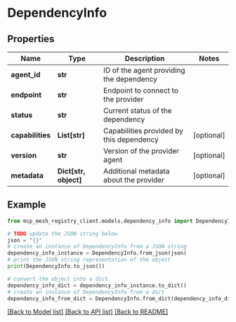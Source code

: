 # DependencyInfo


## Properties

Name | Type | Description | Notes
------------ | ------------- | ------------- | -------------
**agent_id** | **str** | ID of the agent providing the dependency |
**endpoint** | **str** | Endpoint to connect to the provider |
**status** | **str** | Current status of the dependency |
**capabilities** | **List[str]** | Capabilities provided by this dependency | [optional]
**version** | **str** | Version of the provider agent | [optional]
**metadata** | **Dict[str, object]** | Additional metadata about the provider | [optional]

## Example

```python
from mcp_mesh_registry_client.models.dependency_info import DependencyInfo

# TODO update the JSON string below
json = "{}"
# create an instance of DependencyInfo from a JSON string
dependency_info_instance = DependencyInfo.from_json(json)
# print the JSON string representation of the object
print(DependencyInfo.to_json())

# convert the object into a dict
dependency_info_dict = dependency_info_instance.to_dict()
# create an instance of DependencyInfo from a dict
dependency_info_from_dict = DependencyInfo.from_dict(dependency_info_dict)
```
[[Back to Model list]](../README.md#documentation-for-models) [[Back to API list]](../README.md#documentation-for-api-endpoints) [[Back to README]](../README.md)
